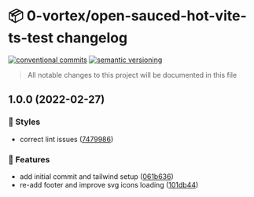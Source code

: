 # 📦 0-vortex/open-sauced-hot-vite-ts-test changelog

[![conventional commits](https://img.shields.io/badge/conventional%20commits-1.0.0-yellow.svg)](https://conventionalcommits.org)
[![semantic versioning](https://img.shields.io/badge/semantic%20versioning-2.0.0-green.svg)](https://semver.org)

> All notable changes to this project will be documented in this file

## 1.0.0 (2022-02-27)


### 🎨 Styles

* correct lint issues ([7479986](https://github.com/0-vortex/open-sauced-hot-vite-ts-test/commit/7479986768ae82c3d2f88928fdf6bb6ea306de28))


### 🍕 Features

* add initial commit and tailwind setup ([061b636](https://github.com/0-vortex/open-sauced-hot-vite-ts-test/commit/061b636df28bc987d11bf5354797afa89c5cec01))
* re-add footer and improve svg icons loading ([101db44](https://github.com/0-vortex/open-sauced-hot-vite-ts-test/commit/101db44212730f17a1ad321d3375e721a1aae0cb))

